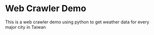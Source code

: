 # Web Crawler Demo

This is a web crawler demo using python to get weather data for every major city in Taiwan
